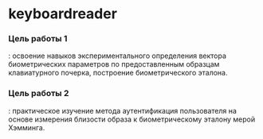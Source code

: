 # keyboardreader
<h3>Цель работы 1</h3>: освоение навыков экспериментального определения
вектора биометрических параметров по предоставленным образцам
клавиатурного почерка, построение биометрического эталона.
<h3>Цель работы 2</h3>: практическое изучение метода аутентификация
пользователя на основе измерения близости образа к биометрическому
эталону мерой Хэмминга.
